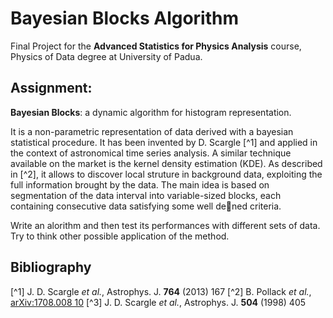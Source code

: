 # Bayesian Blocks Algorithm
Final Project for the **Advanced Statistics for Physics Analysis** course, Physics of Data degree at University of Padua.

## Assignment:
**Bayesian Blocks**: a dynamic algorithm for histogram representation.

It is a non-parametric representation of data derived with a bayesian statistical procedure. It has been
invented by D. Scargle [^1] and applied in the context of astronomical time series analysis. A similar
technique available on the market is the kernel density estimation (KDE). As described in [^2], it allows
to discover local struture in background data, exploiting the full information brought by the data.
The main idea is based on segmentation of the data interval into variable-sized blocks, each containing
consecutive data satisfying some well dened criteria.

Write an alorithm and then test its performances with different sets of data.
Try to think other possible application of the method.

## Bibliography
[^1] J. D. Scargle *et al.*, Astrophys. J. **764** (2013) 167
[^2] B. Pollack *et al.*, [arXiv:1708.008 10](https://arxiv.org/abs/1708.00810)
[^3] J. D. Scargle *et al.*, Astrophys. J. **504** (1998) 405

